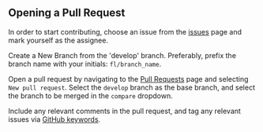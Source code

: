 ## Opening a Pull Request

In order to start contributing, choose an issue from the [issues](https://github.com/ssc-sp/datahub-portal/issues) page and mark yourself as the assignee.

Create a New Branch from the 'develop' branch. Preferably, prefix the branch name with your initials: `fl/branch_name`.

Open a pull request by navigating to the [Pull Requests](https://github.com/ssc-sp/datahub-portal/pulls) page and selecting `New pull request`. Select the `develop` branch as the base branch, and select the branch to be merged in the `compare` dropdown.

Include any relevant comments in the pull request, and tag any relevant issues via [GitHub keywords](https://docs.github.com/en/get-started/writing-on-github/working-with-advanced-formatting/using-keywords-in-issues-and-pull-requests).
